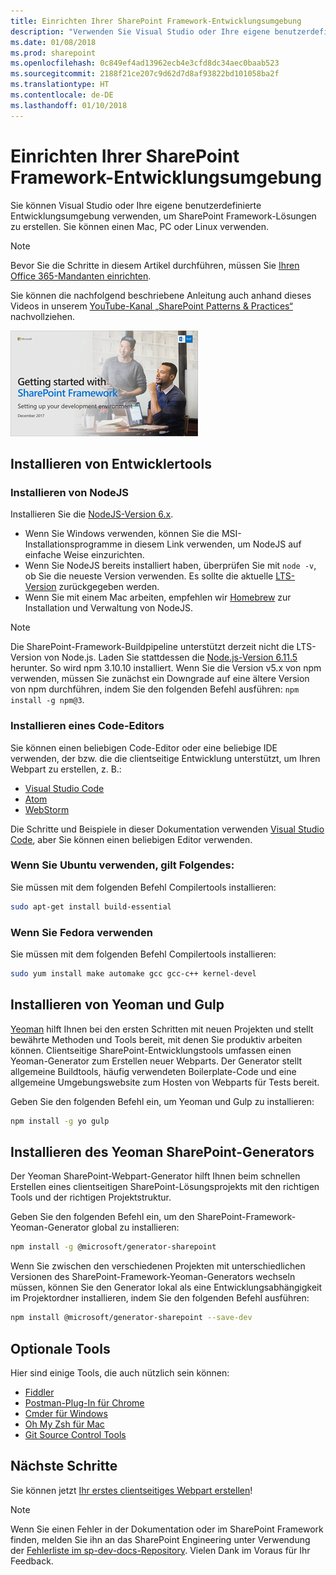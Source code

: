 ```yaml
---
title: Einrichten Ihrer SharePoint Framework-Entwicklungsumgebung
description: "Verwenden Sie Visual Studio oder Ihre eigene benutzerdefinierte Entwicklungsumgebung, um SharePoint Framework-Lösungen zu erstellen. Sie können einen Mac, PC oder Linux verwenden."
ms.date: 01/08/2018
ms.prod: sharepoint
ms.openlocfilehash: 0c849ef4ad13962ecb4e3cfd8dc34aec0baab523
ms.sourcegitcommit: 2188f21ce207c9d62d7d8af93822bd101058ba2f
ms.translationtype: HT
ms.contentlocale: de-DE
ms.lasthandoff: 01/10/2018
---
```

# <a name="set-up-your-sharepoint-framework-development-environment"></a>Einrichten Ihrer SharePoint Framework-Entwicklungsumgebung

Sie können Visual Studio oder Ihre eigene benutzerdefinierte Entwicklungsumgebung verwenden, um SharePoint Framework-Lösungen zu erstellen. Sie können einen Mac, PC oder Linux verwenden.

> [!NOTE] 
> Bevor Sie die Schritte in diesem Artikel durchführen, müssen Sie [Ihren Office 365-Mandanten einrichten](./set-up-your-developer-tenant.md).

Sie können die nachfolgend beschriebene Anleitung auch anhand dieses Videos in unserem [YouTube-Kanal „SharePoint Patterns & Practices“](https://www.youtube.com/watch?v=WX9FL0BjE0I&list=PLR9nK3mnD-OXvSWvS2zglCzz4iplhVrKq) nachvollziehen.

<a href="https://www.youtube.com/watch?v=WX9FL0BjE0I&list=PLR9nK3mnD-OXvSWvS2zglCzz4iplhVrKq"> <img src="../images/spfx-youtube-tutorial0.png" alt="Screenshot of the YouTube video player for this tutorial" />
</a>

## <a name="install-developer-tools"></a>Installieren von Entwicklertools

### <a name="install-nodejs"></a>Installieren von NodeJS

Installieren Sie die [NodeJS-Version 6.x](https://nodejs.org/download/release/latest-v6.x/). 

- Wenn Sie Windows verwenden, können Sie die MSI-Installationsprogramme in diesem Link verwenden, um NodeJS auf einfache Weise einzurichten.
- Wenn Sie NodeJS bereits installiert haben, überprüfen Sie mit `node -v`, ob Sie die neueste Version verwenden. Es sollte die aktuelle [LTS-Version](https://nodejs.org/en/download/) zurückgegeben werden. 
- Wenn Sie mit einem Mac arbeiten, empfehlen wir [Homebrew](http://brew.sh/) zur Installation und Verwaltung von NodeJS. 

> [!NOTE] 
> Die SharePoint-Framework-Buildpipeline unterstützt derzeit nicht die LTS-Version von Node.js. Laden Sie stattdessen die [Node.js-Version 6.11.5](https://nodejs.org/download/release/latest-v6.x/) herunter. So wird npm 3.10.10 installiert. Wenn Sie die Version v5.x von npm verwenden, müssen Sie zunächst ein Downgrade auf eine ältere Version von npm durchführen, indem Sie den folgenden Befehl ausführen: `npm install -g npm@3`.

### <a name="install-a-code-editor"></a>Installieren eines Code-Editors

Sie können einen beliebigen Code-Editor oder eine beliebige IDE verwenden, der bzw. die die clientseitige Entwicklung unterstützt, um Ihren Webpart zu erstellen, z. B.:

- [Visual Studio Code](https://code.visualstudio.com/)
- [Atom](https://atom.io)
- [WebStorm](https://www.jetbrains.com/webstorm)

Die Schritte und Beispiele in dieser Dokumentation verwenden [Visual Studio Code](https://code.visualstudio.com/), aber Sie können einen beliebigen Editor verwenden.

### <a name="if-you-are-using-ubuntu"></a>Wenn Sie Ubuntu verwenden, gilt Folgendes:

Sie müssen mit dem folgenden Befehl Compilertools installieren:

```sh
sudo apt-get install build-essential
```

### <a name="if-you-are-using-fedora"></a>Wenn Sie Fedora verwenden

Sie müssen mit dem folgenden Befehl Compilertools installieren:

```sh
sudo yum install make automake gcc gcc-c++ kernel-devel
```

## <a name="install-yeoman-and-gulp"></a>Installieren von Yeoman und Gulp

[Yeoman](http://yeoman.io/) hilft Ihnen bei den ersten Schritten mit neuen Projekten und stellt bewährte Methoden und Tools bereit, mit denen Sie produktiv arbeiten können. Clientseitige SharePoint-Entwicklungstools umfassen einen Yeoman-Generator zum Erstellen neuer Webparts. Der Generator stellt allgemeine Buildtools, häufig verwendeten Boilerplate-Code und eine allgemeine Umgebungswebsite zum Hosten von Webparts für Tests bereit.

Geben Sie den folgenden Befehl ein, um Yeoman und Gulp zu installieren:

```sh
npm install -g yo gulp
```

## <a name="install-yeoman-sharepoint-generator"></a>Installieren des Yeoman SharePoint-Generators

Der Yeoman SharePoint-Webpart-Generator hilft Ihnen beim schnellen Erstellen eines clientseitigen SharePoint-Lösungsprojekts mit den richtigen Tools und der richtigen Projektstruktur.

Geben Sie den folgenden Befehl ein, um den SharePoint-Framework-Yeoman-Generator global zu installieren:

```sh
npm install -g @microsoft/generator-sharepoint
```

Wenn Sie zwischen den verschiedenen Projekten mit unterschiedlichen Versionen des SharePoint-Framework-Yeoman-Generators wechseln müssen, können Sie den Generator lokal als eine Entwicklungsabhängigkeit im Projektordner installieren, indem Sie den folgenden Befehl ausführen:

```sh
npm install @microsoft/generator-sharepoint --save-dev
```

## <a name="optional-tools"></a>Optionale Tools

Hier sind einige Tools, die auch nützlich sein können:

* [Fiddler](https://www.telerik.com/fiddler)
* [Postman-Plug-In für Chrome](https://www.getpostman.com/docs/postman/launching_postman/navigating_postman)
* [Cmder für Windows](http://cmder.net/)
* [Oh My Zsh für Mac](http://ohmyz.sh/)
* [Git Source Control Tools](https://git-scm.com/)

## <a name="next-steps"></a>Nächste Schritte

Sie können jetzt [Ihr erstes clientseitiges Webpart erstellen](web-parts/get-started/build-a-hello-world-web-part.md)!

> [!NOTE]
> Wenn Sie einen Fehler in der Dokumentation oder im SharePoint Framework finden, melden Sie ihn an das SharePoint Engineering unter Verwendung der [Fehlerliste im sp-dev-docs-Repository](https://github.com/SharePoint/sp-dev-docs/issues). Vielen Dank im Voraus für Ihr Feedback.